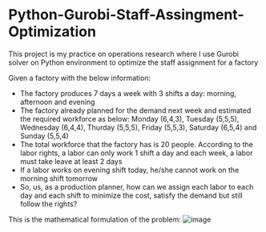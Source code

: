 # Python-Gurobi-Staff-Assingment-Optimization
This project is my practice on operations research where I use Gurobi solver on Python environment to optimize the staff assignment for a factory

Given a factory with the below information:
- The factory produces 7 days a week with 3 shifts a day: morning, afternoon and evening
- The factory already planned for the demand next week and estimated the required workforce as below: Monday (6,4,3), Tuesday (5,5,5), Wednesday (6,4,4), Thurday (5,5,5), Friday (5,5,3), Saturday (6,5,4) and Sunday (5,5,4)
- The total workforce that the factory has is 20 people. According to the labor rights, a labor can only work 1 shift a day and each week, a labor must take leave at least 2 days
- If a labor works on evening shift today, he/she cannot work on the morning shift tomorrow
- So, us, as a production planner, how can we assign each labor to each day and each shift to minimize the cost, satisfy the demand but still follow the rights?

This is the mathematical formulation of the problem:
![image](https://github.com/user-attachments/assets/3a3992fb-13f1-4545-b232-6aa3892f9755)
